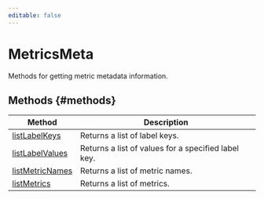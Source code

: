 ```yaml
---
editable: false
---
```


# MetricsMeta
Methods for getting metric metadata information.

## Methods {#methods}
Method | Description
--- | ---
[listLabelKeys](listLabelKeys.md) | Returns a list of label keys.
[listLabelValues](listLabelValues.md) | Returns a list of values for a specified label key.
[listMetricNames](listMetricNames.md) | Returns a list of metric names.
[listMetrics](listMetrics.md) | Returns a list of metrics.